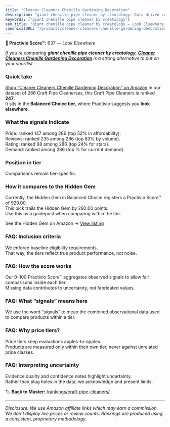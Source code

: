 ```yaml
---
title: "Cleaner Cleaners Chenille Gardening Decoration"
description: "giant chenille pipe cleaner by creatology: Data-driven ranking using the Practivio Score™. Positioned by quality, value, demand, findability, momentum."
keywords: ["giant chenille pipe cleaner by creatology"]
seo_title: "giant chenille pipe cleaner by creatology — Look Elsewhere (2025)"
canonicalURL: "/products/cleaner-cleaners-chenille-gardening-decoration-B0F9WLYNTL/"
---
```


**🚫 Practivio Score™:** 637 — _Look Elsewhere_


*If you're comparing **giant chenille pipe cleaner by creatology**, **[Cleaner Cleaners Chenille Gardening Decoration](https://www.amazon.com/dp/B0F9WLYNTL?tag=practivio-20)** is a strong alternative to put on your shortlist.*
### Quick take
[Shop “Cleaner Cleaners Chenille Gardening Decoration” on Amazon](https://www.amazon.com/dp/B0F9WLYNTL?tag=practivio-20)
In our dataset of 286 Craft Pipe Cleanerses, this Craft Pipe Cleaners is ranked **247**.  
It sits in the **Balanced Choice tier**, where Practivio suggests you **look elsewhere**.

### What the signals indicate
Price: ranked 147 among 286 (top 52% in affordability).  
Reviews: ranked 235 among 286 (top 83% by volume).  
Rating: ranked 68 among 286 (top 24% for stars).  
Demand: ranked  among 286 (top % for current demand).

### Position in tier
Comparisons remain tier-specific.

### How it compares to the Hidden Gem
Currently, the Hidden Gem in Balanced Choice registers a Practivio Score™ of 929.00.  
This pick trails the Hidden Gem by 292.00 points.  
Use this as a guidepost when comparing within the tier.  

See the Hidden Gem on Amazon → [View listing](https://www.amazon.com/dp/B09LYG8WQ9?tag=practivio-20)

### FAQ: Inclusion criteria
We enforce baseline eligibility requirements.  
That way, the tiers reflect true product performance, not noise.

### FAQ: How the score works
Our 0–100 Practivio Score™ aggregates observed signals to allow fair comparisons inside each tier.  
Missing data contributes to uncertainty, not fabricated values.

### FAQ: What “signals” means here
We use the word “signals” to mean the combined observational data used to compare products within a tier.

### FAQ: Why price tiers?
Price tiers keep evaluations apples-to-apples.  
Products are measured only within their own tier, never against unrelated price classes.

### FAQ: Interpreting uncertainty
Evidence quality and confidence notes highlight uncertainty.  
Rather than plug holes in the data, we acknowledge and present limits.


🏷️ **Back to Master:** [/rankings/craft-pipe-cleaners/](/rankings/craft-pipe-cleaners/)

---
_Disclosure: We use Amazon affiliate links which may earn a commission. We don’t display live prices or review counts. Rankings are produced using a consistent, proprietary methodology._
